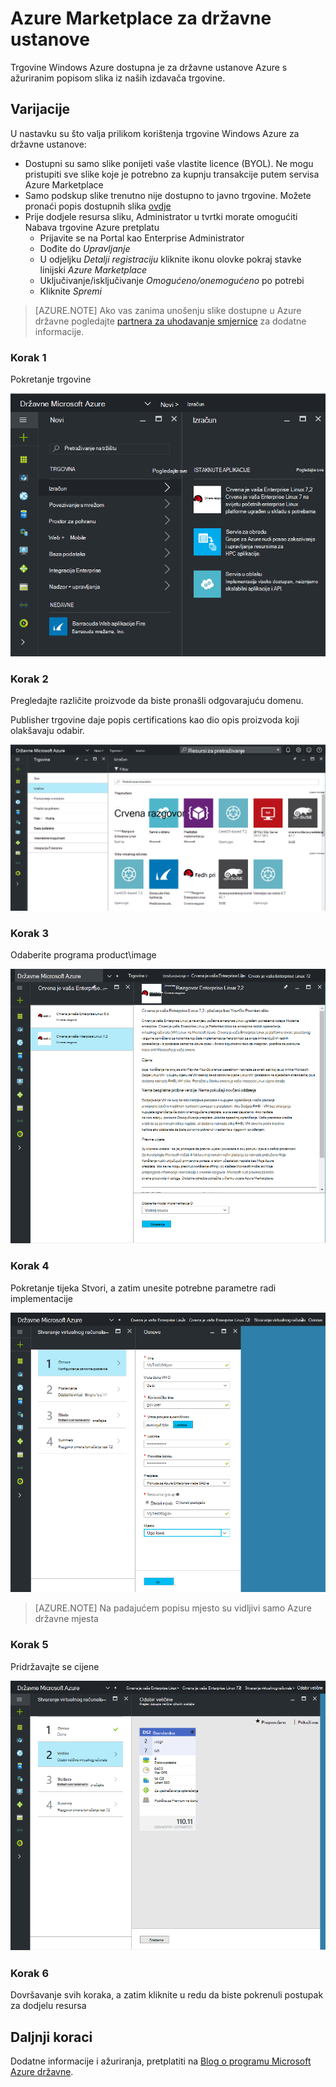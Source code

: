  <properties
    pageTitle="Azure državne dokumentaciju | Microsoft Azure"
    description="To omogućuje usporedbu značajki i upute na razvoj aplikacija za državne ustanove Azure."
    services="Azure-Government"
    cloud="gov"
    documentationCenter=""
    authors="VybavaRamadoss"
    manager="asimm"
    editor=""/>

<tags   ms.service="multiple"
    ms.devlang="na"
    ms.topic="article"
    ms.tgt_pltfrm="na"
    ms.workload="azure-government"
    ms.date="10/20/2016"
    ms.author="zakramer;vybavar"/>


# <a name="azure-marketplace-for-government"></a>Azure Marketplace za državne ustanove
Trgovine Windows Azure dostupna je za državne ustanove Azure s ažuriranim popisom slika iz naših izdavača trgovine. 

## <a name="variations"></a>Varijacije
U nastavku su što valja prilikom korištenja trgovine Windows Azure za državne ustanove:

- Dostupni su samo slike ponijeti vaše vlastite licence (BYOL). Ne mogu pristupiti sve slike koje je potrebno za kupnju transakcije putem servisa Azure Marketplace
- Samo podskup slike trenutno nije dostupno to javno trgovine. Možete pronaći popis dostupnih slika [ovdje](../azure-government-image-gallery.md) 
- Prije dodjele resursa sliku, Administrator u tvrtki morate omogućiti Nabava trgovine Azure pretplatu
  - Prijavite se na Portal kao Enterprise Administrator
  - Dođite do *Upravljanje*
  - U odjeljku *Detalji registraciju* kliknite ikonu olovke pokraj stavke linijski *Azure Marketplace*
  - Uključivanje/isključivanje *Omogućeno/onemogućeno* po potrebi
  - Kliknite *Spremi*


>[AZURE.NOTE] Ako vas zanima unošenju slike dostupne u Azure državne pogledajte [partnera za uhodavanje smjernice](documentation-government-manage-marketplace-partners.md) za dodatne informacije.

### <a name="step-1"></a>Korak 1
Pokretanje trgovine

![Zamjenski tekst](./media/government-manage-marketplace-launch.png)  

### <a name="step-2"></a>Korak 2
Pregledajte različite proizvode da biste pronašli odgovarajuću domenu.

Publisher trgovine daje popis certifications kao dio opis proizvoda koji olakšavaju odabir. 

![Zamjenski tekst](./media/government-manage-marketplace-service.png)

### <a name="step-3"></a>Korak 3
Odaberite programa product\image

![Zamjenski tekst](./media/government-manage-marketplace-image.png)

### <a name="step-4"></a>Korak 4
Pokretanje tijeka Stvori, a zatim unesite potrebne parametre radi implementacije

![Zamjenski tekst](./media/government-manage-marketplace-deployment.png)

>[AZURE.NOTE] Na padajućem popisu mjesto su vidljivi samo Azure državne mjesta

### <a name="step-5"></a>Korak 5
Pridržavajte se cijene

![Zamjenski tekst](./media/government-manage-marketplace-pricing.png)

### <a name="step-6"></a>Korak 6
Dovršavanje svih koraka, a zatim kliknite u redu da biste pokrenuli postupak za dodjelu resursa

## <a name="next-steps"></a>Daljnji koraci

Dodatne informacije i ažuriranja, pretplatiti na [Blog o programu Microsoft Azure državne](https://blogs.msdn.microsoft.com/azuregov/).
